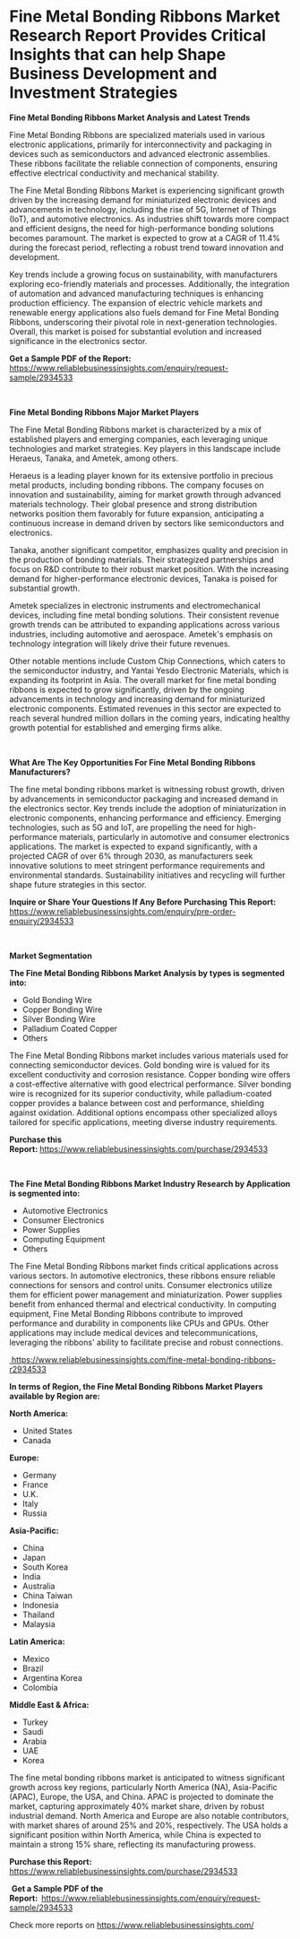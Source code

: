 <p><h1>Fine Metal Bonding Ribbons Market Research Report Provides Critical Insights that can help Shape Business Development and Investment Strategies</h1></p><p><strong>Fine Metal Bonding Ribbons Market Analysis and Latest Trends</strong></p>
<p><p>Fine Metal Bonding Ribbons are specialized materials used in various electronic applications, primarily for interconnectivity and packaging in devices such as semiconductors and advanced electronic assemblies. These ribbons facilitate the reliable connection of components, ensuring effective electrical conductivity and mechanical stability.</p><p>The Fine Metal Bonding Ribbons Market is experiencing significant growth driven by the increasing demand for miniaturized electronic devices and advancements in technology, including the rise of 5G, Internet of Things (IoT), and automotive electronics. As industries shift towards more compact and efficient designs, the need for high-performance bonding solutions becomes paramount. The market is expected to grow at a CAGR of 11.4% during the forecast period, reflecting a robust trend toward innovation and development.</p><p>Key trends include a growing focus on sustainability, with manufacturers exploring eco-friendly materials and processes. Additionally, the integration of automation and advanced manufacturing techniques is enhancing production efficiency. The expansion of electric vehicle markets and renewable energy applications also fuels demand for Fine Metal Bonding Ribbons, underscoring their pivotal role in next-generation technologies. Overall, this market is poised for substantial evolution and increased significance in the electronics sector.</p></p>
<p><strong>Get a Sample PDF of the Report:&nbsp;</strong> <a href="https://www.reliablebusinessinsights.com/enquiry/request-sample/2934533?utm_campaign=3054&utm_medium=2&utm_source=Github&utm_content=ia&utm_term=13032025&utm_id=fine-metal-bonding-ribbons">https://www.reliablebusinessinsights.com/enquiry/request-sample/2934533</a></p>
<p>&nbsp;</p>
<p><strong>Fine Metal Bonding Ribbons Major Market Players</strong></p>
<p><p>The Fine Metal Bonding Ribbons market is characterized by a mix of established players and emerging companies, each leveraging unique technologies and market strategies. Key players in this landscape include Heraeus, Tanaka, and Ametek, among others.</p><p>Heraeus is a leading player known for its extensive portfolio in precious metal products, including bonding ribbons. The company focuses on innovation and sustainability, aiming for market growth through advanced materials technology. Their global presence and strong distribution networks position them favorably for future expansion, anticipating a continuous increase in demand driven by sectors like semiconductors and electronics.</p><p>Tanaka, another significant competitor, emphasizes quality and precision in the production of bonding materials. Their strategized partnerships and focus on R&D contribute to their robust market position. With the increasing demand for higher-performance electronic devices, Tanaka is poised for substantial growth.</p><p>Ametek specializes in electronic instruments and electromechanical devices, including fine metal bonding solutions. Their consistent revenue growth trends can be attributed to expanding applications across various industries, including automotive and aerospace. Ametek's emphasis on technology integration will likely drive their future revenues.</p><p>Other notable mentions include Custom Chip Connections, which caters to the semiconductor industry, and Yantai Yesdo Electronic Materials, which is expanding its footprint in Asia. The overall market for fine metal bonding ribbons is expected to grow significantly, driven by the ongoing advancements in technology and increasing demand for miniaturized electronic components. Estimated revenues in this sector are expected to reach several hundred million dollars in the coming years, indicating healthy growth potential for established and emerging firms alike.</p></p>
<p>&nbsp;</p>
<p><strong>What Are The Key Opportunities For Fine Metal Bonding Ribbons Manufacturers?</strong></p>
<p><p>The fine metal bonding ribbons market is witnessing robust growth, driven by advancements in semiconductor packaging and increased demand in the electronics sector. Key trends include the adoption of miniaturization in electronic components, enhancing performance and efficiency. Emerging technologies, such as 5G and IoT, are propelling the need for high-performance materials, particularly in automotive and consumer electronics applications. The market is expected to expand significantly, with a projected CAGR of over 6% through 2030, as manufacturers seek innovative solutions to meet stringent performance requirements and environmental standards. Sustainability initiatives and recycling will further shape future strategies in this sector.</p></p>
<p><strong>Inquire or Share Your Questions If Any Before Purchasing This Report:</strong> <a href="https://www.reliablebusinessinsights.com/enquiry/pre-order-enquiry/2934533?utm_campaign=3054&utm_medium=2&utm_source=Github&utm_content=ia&utm_term=13032025&utm_id=fine-metal-bonding-ribbons">https://www.reliablebusinessinsights.com/enquiry/pre-order-enquiry/2934533</a></p>
<p>&nbsp;</p>
<p><strong>Market Segmentation</strong></p>
<p><strong>The Fine Metal Bonding Ribbons Market Analysis by types is segmented into:</strong></p>
<p><ul><li>Gold Bonding Wire</li><li>Copper Bonding Wire</li><li>Silver Bonding Wire</li><li>Palladium Coated Copper</li><li>Others</li></ul></p>
<p><p>The Fine Metal Bonding Ribbons market includes various materials used for connecting semiconductor devices. Gold bonding wire is valued for its excellent conductivity and corrosion resistance. Copper bonding wire offers a cost-effective alternative with good electrical performance. Silver bonding wire is recognized for its superior conductivity, while palladium-coated copper provides a balance between cost and performance, shielding against oxidation. Additional options encompass other specialized alloys tailored for specific applications, meeting diverse industry requirements.</p></p>
<p><strong>Purchase this Report:&nbsp;</strong><a href="https://www.reliablebusinessinsights.com/purchase/2934533?utm_campaign=3054&utm_medium=2&utm_source=Github&utm_content=ia&utm_term=13032025&utm_id=fine-metal-bonding-ribbons">https://www.reliablebusinessinsights.com/purchase/2934533</a></p>
<p>&nbsp;</p>
<p><strong>The Fine Metal Bonding Ribbons Market Industry Research by Application is segmented into:</strong></p>
<p><ul><li>Automotive Electronics</li><li>Consumer Electronics</li><li>Power Supplies</li><li>Computing Equipment</li><li>Others</li></ul></p>
<p><p>The Fine Metal Bonding Ribbons market finds critical applications across various sectors. In automotive electronics, these ribbons ensure reliable connections for sensors and control units. Consumer electronics utilize them for efficient power management and miniaturization. Power supplies benefit from enhanced thermal and electrical conductivity. In computing equipment, Fine Metal Bonding Ribbons contribute to improved performance and durability in components like CPUs and GPUs. Other applications may include medical devices and telecommunications, leveraging the ribbons' ability to facilitate precise and robust connections.</p></p>
<p><a href="https://www.reliablebusinessinsights.com/fine-metal-bonding-ribbons-r2934533?utm_campaign=3054&utm_medium=2&utm_source=Github&utm_content=ia&utm_term=13032025&utm_id=fine-metal-bonding-ribbons">&nbsp;https://www.reliablebusinessinsights.com/fine-metal-bonding-ribbons-r2934533</a></p>
<p><strong>In terms of Region, the Fine Metal Bonding Ribbons Market Players available by Region are:</strong></p>
<p>
    <p> <strong> North America: </strong>
        <ul>
            <li>United States</li>
            <li>Canada</li>
        </ul>
        </p> 
    <p> <strong> Europe: </strong>
        <ul>
            <li>Germany</li>
            <li>France</li>
            <li>U.K.</li>
            <li>Italy</li>
            <li>Russia</li>
        </ul>
        </p> 
    <p> <strong> Asia-Pacific: </strong>
        <ul>
            <li>China</li>
            <li>Japan</li>
            <li>South Korea</li>
            <li>India</li>
            <li>Australia</li>
            <li>China Taiwan</li>
            <li>Indonesia</li>
            <li>Thailand</li>
            <li>Malaysia</li>
        </ul>
        </p> 
    <p> <strong> Latin America: </strong>
        <ul>
            <li>Mexico</li>
            <li>Brazil</li>
            <li>Argentina Korea</li>
            <li>Colombia</li>
        </ul>
        </p> 
    <p> <strong> Middle East & Africa: </strong>
        <ul>
            <li>Turkey</li>
            <li>Saudi</li>
            <li>Arabia</li>
            <li>UAE</li>
            <li>Korea</li>
        </ul>
    </p>
    </p>
<p><p>The fine metal bonding ribbons market is anticipated to witness significant growth across key regions, particularly North America (NA), Asia-Pacific (APAC), Europe, the USA, and China. APAC is projected to dominate the market, capturing approximately 40% market share, driven by robust industrial demand. North America and Europe are also notable contributors, with market shares of around 25% and 20%, respectively. The USA holds a significant position within North America, while China is expected to maintain a strong 15% share, reflecting its manufacturing prowess.</p></p>
<p><strong>Purchase this Report: </strong><a href="https://www.reliablebusinessinsights.com/purchase/2934533?utm_campaign=3054&utm_medium=2&utm_source=Github&utm_content=ia&utm_term=13032025&utm_id=fine-metal-bonding-ribbons">https://www.reliablebusinessinsights.com/purchase/2934533</a></p>
<p>&nbsp;<strong>Get a Sample PDF of the Report:&nbsp;&nbsp;</strong><a href="https://www.reliablebusinessinsights.com/enquiry/request-sample/2934533?utm_campaign=3054&utm_medium=2&utm_source=Github&utm_content=ia&utm_term=13032025&utm_id=fine-metal-bonding-ribbons">https://www.reliablebusinessinsights.com/enquiry/request-sample/2934533</a></p>
<p><strong></strong></p>
<p>Check more reports on <a href="https://www.reliablebusinessinsights.com/?utm_campaign=3054&utm_medium=2&utm_source=Github&utm_content=ia&utm_term=13032025&utm_id=fine-metal-bonding-ribbons">https://www.reliablebusinessinsights.com/</a></p>